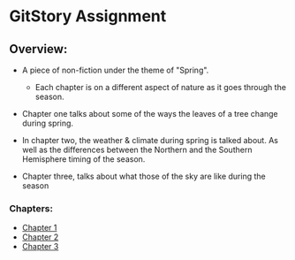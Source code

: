 # GitStory Assignment

## Overview: 

- A piece of non-fiction under the theme of "Spring".
    - Each chapter is on a different aspect of nature as it goes through the season.
    
- Chapter one talks about some of the ways the leaves of a tree change during spring.

- In chapter two, the weather & climate during spring is talked about.
  As well as the differences between the Northern and the Southern Hemisphere timing of the season. 

- Chapter three, talks about what those of the sky are like during the season 
    
### Chapters:

* [Chapter 1](chapter01.html)
* [Chapter 2](chapter02.html)
* [Chapter 3](chapter03.html)